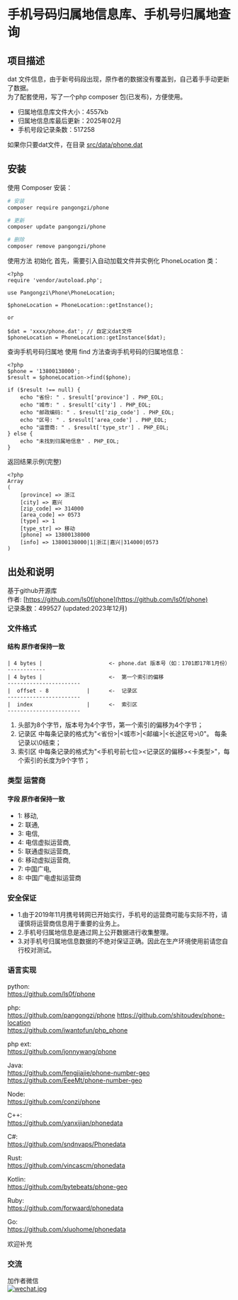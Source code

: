 # 手机号码归属地信息库、手机号归属地查询


## 项目描述
dat 文件信息，由于新号码段出现，原作者的数据没有覆盖到，自己着手手动更新了数据。  
为了配套使用，写了一个php composer 包(已发布)，方便使用。
- 归属地信息库文件大小：4557kb
- 归属地信息库最后更新：2025年02月
- 手机号段记录条数：517258

如果你只要dat文件，在目录 [src/data/phone.dat](https://github.com/pangongzi/phone/raw/refs/heads/master/src/data/phone.dat)

## 安装

使用 Composer 安装：

```bash
# 安装
composer require pangongzi/phone

# 更新
composer update pangongzi/phone

# 删除
composer remove pangongzi/phone

```
使用方法
初始化
首先，需要引入自动加载文件并实例化 PhoneLocation 类：
```
<?php
require 'vendor/autoload.php';

use Pangongzi\Phone\PhoneLocation;

$phoneLocation = PhoneLocation::getInstance();

or

$dat = 'xxxx/phone.dat'; // 自定义dat文件
$phoneLocation = PhoneLocation::getInstance($dat);

```
查询手机号码归属地
使用 find 方法查询手机号码的归属地信息：
```
<?php
$phone = '13800138000';
$result = $phoneLocation->find($phone);

if ($result !== null) {
    echo "省份: " . $result['province'] . PHP_EOL;
    echo "城市: " . $result['city'] . PHP_EOL;
    echo "邮政编码: " . $result['zip_code'] . PHP_EOL;
    echo "区号: " . $result['area_code'] . PHP_EOL;
    echo "运营商: " . $result['type_str'] . PHP_EOL;
} else {
    echo "未找到归属地信息" . PHP_EOL;
}
```
返回结果示例(完整)
```
<?php
Array
(
    [province] => 浙江
    [city] => 嘉兴
    [zip_code] => 314000
    [area_code] => 0573
    [type] => 1
    [type_str] => 移动
    [phone] => 13800138000
    [info] => 13800138000|1|浙江|嘉兴|314000|0573
)
```




## 出处和说明
基于github开源库  
作者: [https://github.com/ls0f/phone](https://github.com/ls0f/phone)  
记录条数：499527 (updated:2023年12月)

### 文件格式
#### 结构 原作者保持一致

```
| 4 bytes |                     <- phone.dat 版本号（如：1701即17年1月份）
------------
| 4 bytes |                     <-  第一个索引的偏移
-----------------------
|  offset - 8            |      <-  记录区
-----------------------
|  index                 |      <-  索引区
-----------------------
```
1. 头部为8个字节，版本号为4个字节，第一个索引的偏移为4个字节；
2. 记录区 中每条记录的格式为"<省份>|<城市>|<邮编>|<长途区号>\0"。 每条记录以\0结束；
3. 索引区 中每条记录的格式为"<手机号前七位><记录区的偏移><卡类型>"，每个索引的长度为9个字节；


### 类型 运营商
#### 字段 原作者保持一致
* 1: 移动,
* 2: 联通,
* 3: 电信,
* 4: 电信虚拟运营商,
* 5: 联通虚拟运营商,
* 6: 移动虚拟运营商,
* 7: 中国广电,
* 8: 中国广电虚拟运营商


### 安全保证
- 1.由于2019年11月携号转网已开始实行，手机号的运营商可能与实际不符，请谨慎将运营商信息用于重要的业务上。
- 2.手机号归属地信息是通过网上公开数据进行收集整理。
- 3.对手机号归属地信息数据的不绝对保证正确。因此在生产环境使用前请您自行校对测试。

### 语言实现

python:  
https://github.com/ls0f/phone

php:  
https://github.com/pangongzi/phone
https://github.com/shitoudev/phone-location  
https://github.com/iwantofun/php_phone

php ext:     
https://github.com/jonnywang/phone

Java:   
https://github.com/fengjiajie/phone-number-geo  
https://github.com/EeeMt/phone-number-geo

Node:   
https://github.com/conzi/phone

C++:   
https://github.com/yanxijian/phonedata

C#:  
https://github.com/sndnvaps/Phonedata

Rust:  
https://github.com/vincascm/phonedata

Kotlin:  
https://github.com/bytebeats/phone-geo

Ruby:  
https://github.com/forwaard/phonedata

Go:   
https://github.com/xluohome/phonedata

欢迎补充





### 交流
加作者微信  
[![wechat.jpg](https://i.postimg.cc/hvvW2WWw/wechat.jpg)](https://postimg.cc/S2BvKPK7)